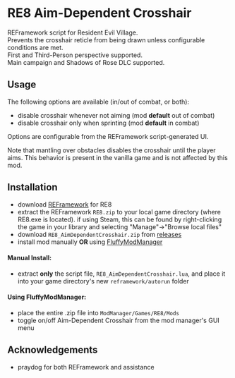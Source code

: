 # RE8 Aim-Dependent Crosshair
REFramework script for Resident Evil Village.  
Prevents the crosshair reticle from being drawn unless configurable conditions are met.  
First and Third-Person perspective supported.  
Main campaign and Shadows of Rose DLC supported.

## Usage
The following options are available (in/out of combat, or both):
 - disable crosshair whenever not aiming (mod <strong>default</strong> out of combat)
 - disable crosshair only when sprinting (mod <strong>default</strong> in combat)
   
Options are configurable from the REFramework script-generated UI.  

Note that mantling over obstacles disables the crosshair until the player aims. This behavior is present in the vanilla game and is not affected by this mod.

## Installation
- download [REFramework](https://github.com/praydog/REFramework/releases) for RE8
- extract the REFramework `RE8.zip` to your local game directory (where RE8.exe is located). if using Steam, this can be found by right-clicking the game in your library and selecting "Manage"->"Browse local files"
- download `RE8_AimDependentCrosshair.zip` from [releases](https://github.com/andrewcreekmore/RE8_AimDependentCrosshair/releases)
- install mod manually <strong> OR </strong> using [FluffyModManager](https://www.nexusmods.com/residentevilvillage/mods/18)

#### Manual Install:
- extract <strong>only</strong> the script file, `RE8_AimDependentCrosshair.lua`, and place it into your game directory's new `reframework/autorun` folder

#### Using FluffyModManager:
- place the entire .zip file into `ModManager/Games/RE8/Mods`
- toggle on/off Aim-Dependent Crosshair from the mod manager's GUI menu

## Acknowledgements
- praydog for both REFramework and assistance
